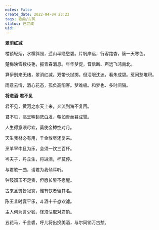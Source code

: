 ```yaml
---
notes: False
create_date: 2022-04-04 23:23
tags: 歌曲/古风
status: 已完成
uid: 
---
```



**翠消红减**

楼锁轻烟，水横斜照，遥山半隐愁碧。片帆岸远，行客路杳，簇一天寒色。

楚梅映雪数枝艳，报青春消息。年华梦促，音信断、声远飞鸿南北。

算伊别来无绪，翠消红减，双带长抛掷。但泪眼沈迷，看朱成碧。惹闲愁堆积。

雨意云情，酒心花态，孤负高阳客。梦难极。和梦也、多时间隔。

**将进酒·君不见**

君不见，黄河之水天上来，奔流到海不复回。

君不见，高堂明镜悲白发，朝如青丝暮成雪。

人生得意须尽欢，莫使金樽空对月。

天生我材必有用，千金散尽还复来。

烹羊宰牛且为乐，会须一饮三百杯。

岑夫子，丹丘生，将进酒，杯莫停。

与君歌一曲，请君为我倾耳听。

钟鼓馔玉不足贵，但愿长醉不愿醒。

古来圣贤皆寂寞，惟有饮者留其名。

陈王昔时宴平乐，斗酒十千恣欢谑。

主人何为言少钱，径须沽取对君酌。

五花马，千金裘，呼儿将出换美酒，与尔同销万古愁。